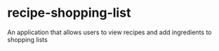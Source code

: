 # recipe-shopping-list
An application that allows users to view recipes and add ingredients to shopping lists
